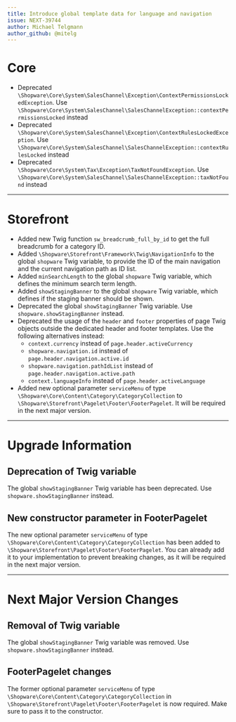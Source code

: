 ```yaml
---
title: Introduce global template data for language and navigation
issue: NEXT-39744
author: Michael Telgmann
author_github: @mitelg
---
```


# Core
* Deprecated `\Shopware\Core\System\SalesChannel\Exception\ContextPermissionsLockedException`. Use `\Shopware\Core\System\SalesChannel\SalesChannelException::contextPermissionsLocked` instead
* Deprecated `\Shopware\Core\System\SalesChannel\Exception\ContextRulesLockedException`. Use `\Shopware\Core\System\SalesChannel\SalesChannelException::contextRulesLocked` instead
* Deprecated `\Shopware\Core\System\Tax\Exception\TaxNotFoundException`. Use `\Shopware\Core\System\SalesChannel\SalesChannelException::taxNotFound` instead
___

# Storefront
* Added new Twig function `sw_breadcrumb_full_by_id` to get the full breadcrumb for a category ID.
* Added `\Shopware\Storefront\Framework\Twig\NavigationInfo` to the global `shopware` Twig variable, to provide the ID of the main navigation and the current navigation path as ID list.
* Added `minSearchLength` to the global `shopware` Twig variable, which defines the minimum search term length.
* Added `showStagingBanner` to the global `shopware` Twig variable, which defines if the staging banner should be shown.
* Deprecated the global `showStagingBanner` Twig variable. Use `shopware.showStagingBanner` instead.
* Deprecated the usage of the `header` and `footer` properties of page Twig objects outside the dedicated header and footer templates. Use the following alternatives instead:
    * `context.currency` instead of `page.header.activeCurrency`
    * `shopware.navigation.id` instead of `page.header.navigation.active.id`
    * `shopware.navigation.pathIdList` instead of `page.header.navigation.active.path`
    * `context.languageInfo` instead of `page.header.activeLanguage`
* Added new optional parameter `serviceMenu` of type `\Shopware\Core\Content\Category\CategoryCollection` to `\Shopware\Storefront\Pagelet\Footer\FooterPagelet`. It will be required in the next major version.
___

# Upgrade Information

## Deprecation of Twig variable
The global `showStagingBanner` Twig variable has been deprecated. Use `shopware.showStagingBanner` instead.

## New constructor parameter in FooterPagelet
The new optional parameter `serviceMenu` of type `\Shopware\Core\Content\Category\CategoryCollection` has been added to `\Shopware\Storefront\Pagelet\Footer\FooterPagelet`.
You can already add it to your implementation to prevent breaking changes, as it will be required in the next major version.
___

# Next Major Version Changes

## Removal of Twig variable
The global `showStagingBanner` Twig variable was removed. Use `shopware.showStagingBanner` instead.

## FooterPagelet changes
The former optional parameter `serviceMenu` of type `\Shopware\Core\Content\Category\CategoryCollection` in `\Shopware\Storefront\Pagelet\Footer\FooterPagelet` is now required.
Make sure to pass it to the constructor.
